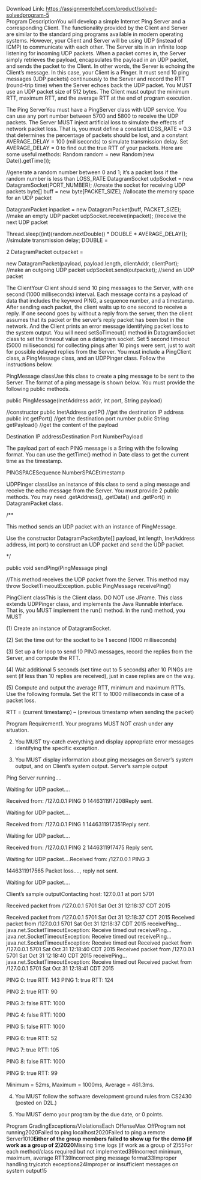 Download Link: https://assignmentchef.com/product/solved-solvedprogram-5
<br>
Program DescriptionYou will develop a simple Internet Ping Server and a corresponding Client. The functionality provided by the Client and Server are similar to the standard ping programs available in modern operating systems. However, your Client and Server will be using UDP (instead of ICMP) to communicate with each other. The Server sits in an infinite loop listening for incoming UDP packets. When a packet comes in, the Server simply retrieves the payload, encapsulates the payload in an UDP packet, and sends the packet to the Client. In other words, the Server is echoing the Client’s message. In this case, your Client is a Pinger. It must send 10 ping messages (UDP packets) continuously to the Server and record the RTT (round-trip time) when the Server echoes back the UDP packet. You MUST use an UDP packet size of 512 bytes. The Client must output the minimum RTT, maximum RTT, and the average RTT at the end of program execution.

The Ping ServerYou must have a PingServer class with UDP service. You can use any port number between 5700 and 5800 to receive the UDP packets. The Server MUST inject artificial loss to simulate the effects of network packet loss. That is, you must define a constant LOSS_RATE = 0.3 that determines the percentage of packets should be lost, and a constant AVERAGE_DELAY = 100 (milliseconds) to simulate transmission delay. Set AVERAGE_DELAY = 0 to find out the true RTT of your packets. Here are some useful methods: Random random = new Random(new Date().getTime());

//generate a random number between 0 and 1; it’s a packet loss if the random number is less than LOSS_RATE DatagramSocket udpSocket = new DatagramSocket(PORT_NUMBER); //create the socket for receiving UDP packets byte[] buff = new byte[PACKET_SIZE]; //allocate the memory space for an UDP packet

DatagramPacket inpacket = new DatagramPacket(buff, PACKET_SIZE); //make an empty UDP packet udpSocket.receive(inpacket); //receive the next UDP packet

Thread.sleep((int)(random.nextDouble() * DOUBLE * AVERAGE_DELAY)); //simulate transmission delay; DOUBLE =

2 DatagramPacket outpacket =

new DatagramPacket(payload, payload.length, clientAddr, clientPort); //make an outgoing UDP packet udpSocket.send(outpacket); //send an UDP packet

The ClientYour Client should send 10 ping messages to the Server, with one second (1000 milliseconds) interval. Each message contains a payload of data that includes the keyword PING, a sequence number, and a timestamp. After sending each packet, the client waits up to one second to receive a reply. If one second goes by without a reply from the server, then the client assumes that its packet or the server’s reply packet has been lost in the network. And the Client prints an error message identifying packet loss to the system output. You will need setSoTimeout() method in DatagramSocket class to set the timeout value on a datagram socket. Set 5 second timeout (5000 milliseconds) for collecting pings after 10 pings were sent, just to wait for possible delayed replies from the Server. You must include a PingClient class, a PingMessage class, and an UDPPinger class. Follow the instructions below.

PingMessage classUse this class to create a ping message to be sent to the Server. The format of a ping message is shown below. You must provide the following public methods.

public PingMessage(InetAddress addr, int port, String payload)

//constructor public InetAddress getIP() //get the destination IP address public int getPort() //get the destination port number public String getPayload() //get the content of the payload

Destination IP addressDestination Port NumberPayload

The payload part of each PING message is a String with the following format. You can use the getTime() method in Date class to get the current time as the timestamp.

PINGSPACESequence NumberSPACEtimestamp

UDPPinger classUse an instance of this class to send a ping message and receive the echo message from the Server. You must provide 2 public methods. You may need .getAddress(), .getData() and .getPort() in DatagramPacket class.

/**

This method sends an UDP packet with an instance of PingMessage.

Use the constructor DatagramPacket(byte[] payload, int length, InetAddress address, int port) to construct an UDP packet and send the UDP packet.

*/

public void sendPing(PingMessage ping)

//This method receives the UDP packet from the Server. This method may throw SocketTimeoutException. public PingMessage receivePing()

PingClient classThis is the Client class. DO NOT use JFrame. This class extends UDPPinger class, and implements the Java Runnable interface. That is, you MUST implement the run() method. In the run() method, you MUST

(1) Create an instance of DatagramSocket.

(2) Set the time out for the socket to be 1 second (1000 milliseconds)

(3) Set up a for loop to send 10 PING messages, record the replies from the Server, and compute the RTT.

(4) Wait additional 5 seconds (set time out to 5 seconds) after 10 PINGs are sent (if less than 10 replies are received), just in case replies are on the way.

(5) Compute and output the average RTT, minimum and maximum RTTs. Use the following formula. Set the RTT to 1000 milliseconds in case of a packet loss.

RTT = (current timestamp) – (previous timestamp when sending the packet)

Program Requirement1. Your programs MUST NOT crash under any situation.

2. You MUST try-catch everything and display appropriate error messages identifying the specific exception.

3. You MUST display information about ping messages on Server’s system output, and on Client’s system output. Server’s sample output

Ping Server running….

Waiting for UDP packet….

Received from: /127.0.0.1 PING 0 1446311917208Reply sent.

Waiting for UDP packet….

Received from: /127.0.0.1 PING 1 1446311917351Reply sent.

Waiting for UDP packet….

Received from: /127.0.0.1 PING 2 1446311917475 Reply sent.

Waiting for UDP packet….Received from: /127.0.0.1 PING 3

1446311917565 Packet loss…., reply not sent.

Waiting for UDP packet….

Client’s sample outputContacting host: 127.0.0.1 at port 5701

Received packet from /127.0.0.1 5701 Sat Oct 31 12:18:37 CDT 2015

Received packet from /127.0.0.1 5701 Sat Oct 31 12:18:37 CDT 2015 Received packet from /127.0.0.1 5701 Sat Oct 31 12:18:37 CDT 2015 receivePing…java.net.SocketTimeoutException: Receive timed out receivePing…java.net.SocketTimeoutException: Receive timed out receivePing…java.net.SocketTimeoutException: Receive timed out Received packet from /127.0.0.1 5701 Sat Oct 31 12:18:40 CDT 2015 Received packet from /127.0.0.1 5701 Sat Oct 31 12:18:40 CDT 2015 receivePing…java.net.SocketTimeoutException: Receive timed out Received packet from /127.0.0.1 5701 Sat Oct 31 12:18:41 CDT 2015

PING 0: true RTT: 143 PING 1: true RTT: 124

PING 2: true RTT: 90

PING 3: false RTT: 1000

PING 4: false RTT: 1000

PING 5: false RTT: 1000

PING 6: true RTT: 52

PING 7: true RTT: 105

PING 8: false RTT: 1000

PING 9: true RTT: 99

Minimum = 52ms, Maximum = 1000ms, Average = 461.3ms.

4. You MUST follow the software development ground rules from CS2430 (posted on D2L.)

5. You MUST demo your program by the due date, or 0 points.

Program GradingExceptions/ViolationsEach OffenseMax OffProgram not running2020Failed to ping localhost2020Failed to ping a remote Server1010**Either of the group members failed to show up for the demo (if work as a group of 2)2020**Missing time logs (if work as a group of 2)55For each method/class required but not implemented39Incorrect minimum, maximum, average RTT39Incorrect ping message format33Improper handling try/catch exceptions24Improper or insufficient messages on system output15
